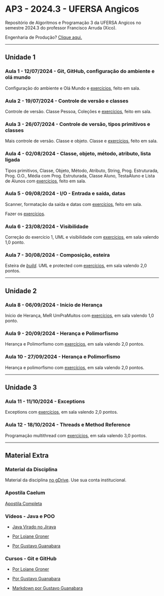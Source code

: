 # AP3 - 2024.3 - UFERSA Angicos

Repositório de Algoritmos e Programação 3 da UFERSA Angicos no semestre 2024.3 do professor Francisco Arruda (Xico).

Engenharia de Produção? [Clique aqui.](eng_producao)

---

## Unidade 1

### Aula 1 - 12/07/2024 - Git, GitHub, configuração do ambiente e olá mundo

Configuração do ambiente e Olá Mundo e [exercícios](unidade1/aula1.md), feito em sala.

### Aula 2 - 19/07/2024 - Controle de versão e classes

Controle de versão. Classe Pessoa, Coleções e [exercícios](unidade1/aula2.md), feito em sala.

### Aula 3 - 26/07/2024 - Controle de versão, tipos primitivos e classes

Mais controle de versão. Classe e objeto. Classe e [exercícios](unidade1/aula3.md), feito em sala.

### Aula 4 - 02/08/2024 - Classe, objeto, método, atributo, lista ligada

Tipos primitivos, Classe, Objeto, Método, Atributo, String, Prog. Estruturada, Prog. O.O., Média com Prog. Estruturada, Classe Aluno, TestaAluno e Lista de Alunos com [exercícios](unidade1/aula4.md), feito em sala.

### Aula 5 - 09/08/2024 - I/O - Entrada e saída, datas

Scanner, formatação da saída e datas com [exercícios](unidade1/aula5.md), feito em sala.

Fazer os [exercícios](unidade1/exercicio1.md).

### Aula 6 - 23/08/2024 - Visibilidade

Correção do exercício 1, UML e visibilidade com [exercícios](unidade1/aula6.md), em sala valendo 1,0 ponto.

### Aula 7 - 30/08/2024 - Composição, esteira

Esteira de [_build_](https://www.youtube.com/channel/UCZgt6AzoyjslHTC9dz0UoTw/community?lb=UgkxDa-Oj1fz7KfOSyqAOG7bVwNBsiceGB_R). UML e protected com [exercícios](unidade1/aula6.md), em sala valendo 2,0 pontos.

---

## Unidade 2

### Aula 8 - 06/09/2024 - Início de Herança

Início de Herança, MeR UmPraMuitos com [exercícios](unidade2/aula8.md), em sala valendo 1,0 ponto.

### Aula 9 - 20/09/2024 - Herança e Polimorfismo

Herança e Polimorfismo com [exercícios](unidade2/aula9.md), em sala valendo 2,0 pontos.

### Aula 10 - 27/09/2024 - Herança e Polimorfismo

Herança e polimorfismo com [exercícios](unidade2/aula10.md), em sala valendo 2,0 pontos.

---

## Unidade 3

### Aula 11 - 11/10/2024 - Exceptions

Exceptions com [exercícios](unidade3/aula11.md), em sala valendo 2,0 pontos.

### Aula 12 - 18/10/2024 - Threads e Method Reference

Programação multithread com [exercícios](unidade3/aula12.md), em sala valendo 3,0 pontos.

---

## Material Extra

### Material da Disciplina

Material da disciplina [no gDrive](https://drive.google.com/drive/u/1/folders/1y72aaSWIXqO2sgJkdnLvzLkCXdZ2KwXj). Use sua conta institucional.

### Apostila Caelum

[Apostila Completa](https://www.alura.com.br/apostila-java-orientacao-objetos/)

### Vídeos - Java e POO

- [Java Virado no Jiraya](https://www.youtube.com/playlist?list=PL62G310vn6nFIsOCC0H-C2infYgwm8SWW)

- [Por Loiane Groner](https://www.youtube.com/playlist?list=PLGxZ4Rq3BOBq0KXHsp5J3PxyFaBIXVs3r)

- [Por Gustavo Guanabara](https://www.youtube.com/playlist?list=PLHz_AreHm4dkqe2aR0tQK74m8SFe-aGsY)

### Cursos - Git e GitHub

- [Por Loiane Groner](https://www.youtube.com/watch?v=UMhskLXJuq4)

- [Por Gustavo Guanabara](https://www.youtube.com/watch?v=xEKo29OWILE&list=PLHz_AreHm4dm7ZULPAmadvNhH6vk9oNZA)

- [Markdown por Gustavo Guanabara](/git_github_gguanabara)
